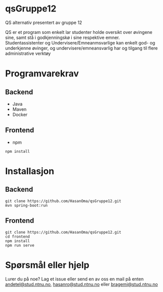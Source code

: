 # qsGruppe12
QS alternativ presentert av gruppe 12

QS er et program som enkelt lar studenter holde oversikt over øvingene sine, samt stå i godkjenningskø i sine respektive emner.  
Studentassistenter og Undervisere/Emneanmsvarlige kan enkelt god- og underkjenne øvinger, og undervisere/emneansvarlig har og tilgang til flere administrative verktøy  

# Programvarekrav
## Backend
- Java
- Maven
- Docker

## Frontend
- npm 
```
npm install
```

# Installasjon
## Backend
```
git clone https://github.com/HasanOma/qsGruppe12.git
mvn spring-boot:run
```

## Frontend
```
git clone https://github.com/HasanOma/qsGruppe12.git
cd frontend
npm install
npm run serve
```

# Spørsmål eller hjelp
Lurer du på noe? Lag et issue eller send en av oss en mail på enten andetel@stud.ntnu.no, hasanro@stud.ntnu.no eller bragemi@stud.ntnu.no
